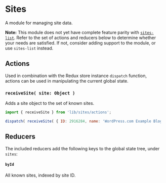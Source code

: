 Sites
=====

A module for managing site data.

__Note:__ This module does not yet have complete feature parity with [`sites-list`](../../lib/sites-list). Refer to the set of actions and reducers below to determine whether your needs are satisfied. If not, consider adding support to the module, or use `sites-list` instead.

## Actions

Used in combination with the Redux store instance `dispatch` function, actions can be used in manipulating the current global state.

### `receiveSite( site: Object )`

Adds a site object to the set of known sites.

```js
import { receiveSite } from 'lib/sites/actions';

dispatch( receiveSite( { ID: 2916284, name: 'WordPress.com Example Blog' } ) );
```

## Reducers

The included reducers add the following keys to the global state tree, under `sites`:

#### `byId`

All known sites, indexed by site ID.
